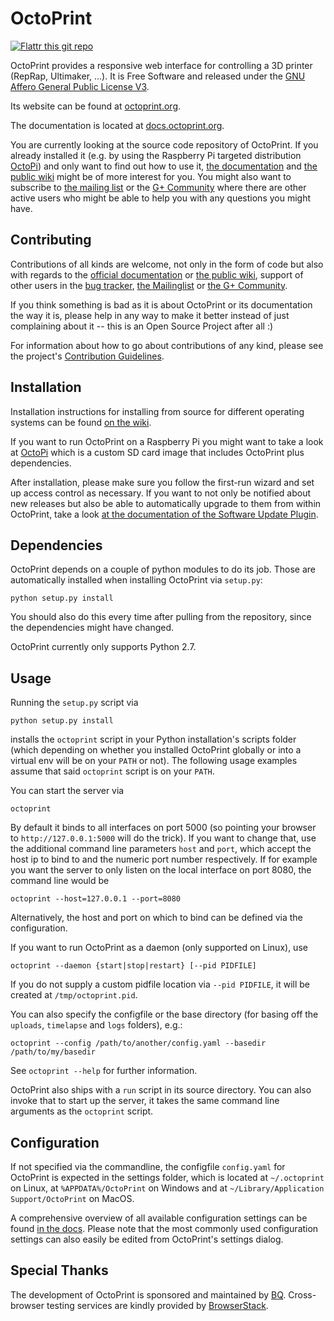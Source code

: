 OctoPrint
=========

[![Flattr this git repo](http://api.flattr.com/button/flattr-badge-large.png)](https://flattr.com/submit/auto?user_id=foosel&url=https://github.com/foosel/OctoPrint&title=OctoPrint&language=&tags=github&category=software)

OctoPrint provides a responsive web interface for controlling a 3D printer (RepRap, Ultimaker, ...). It is Free Software
and released under the [GNU Affero General Public License V3](http://www.gnu.org/licenses/agpl.html).

Its website can be found at [octoprint.org](http://octoprint.org).

The documentation is located at [docs.octoprint.org](http://docs.octoprint.org).

You are currently looking at the source code repository of OctoPrint. If you already installed it
(e.g. by using the Raspberry Pi targeted distribution [OctoPi](https://github.com/guysoft/OctoPi)) and only
want to find out how to use it, [the documentation](http://docs.octoprint.org/) and [the public wiki](https://github.com/foosel/OctoPrint/wiki)
might be of more interest for you. You might also want to subscribe to [the mailing list](https://groups.google.com/group/octoprint)
or the [G+ Community](https://plus.google.com/communities/102771308349328485741) where there are other active users who might be
able to help you with any questions you might have.

Contributing
------------

Contributions of all kinds are welcome, not only in the form of code but also with regards to the
[official documentation](http://docs.octoprint.org/) or [the public wiki](https://github.com/foosel/OctoPrint/wiki), support
of other users in the [bug tracker](https://github.com/foosel/OctoPrint/issues),
[the Mailinglist](https://groups.google.com/group/octoprint) or
[the G+ Community](https://plus.google.com/communities/102771308349328485741).

If you think something is bad as it is about OctoPrint or its documentation the way it is, please help
in any way to make it better instead of just complaining about it -- this is an Open Source Project
after all :)

For information about how to go about contributions of any kind, please see the project's
[Contribution Guidelines](https://github.com/foosel/OctoPrint/blob/master/CONTRIBUTING.md).

Installation
------------

Installation instructions for installing from source for different operating systems can be found [on the wiki](https://github.com/foosel/OctoPrint/wiki#assorted-guides).

If you want to run OctoPrint on a Raspberry Pi you might want to take a look at [OctoPi](https://github.com/guysoft/OctoPi)
which is a custom SD card image that includes OctoPrint plus dependencies.

After installation, please make sure you follow the first-run wizard and set up
access control as necessary. If you want to not only be notified about new
releases but also be able to automatically upgrade to them from within
OctoPrint, take a look [at the documentation of the Software Update Plugin](https://github.com/foosel/OctoPrint/wiki/Plugin:-Software-Update#making-octoprint-updateable-on-existing-installations).

Dependencies
------------

OctoPrint depends on a couple of python modules to do its job. Those are automatically installed when installing
OctoPrint via `setup.py`:

    python setup.py install

You should also do this every time after pulling from the repository, since the dependencies might have changed.

OctoPrint currently only supports Python 2.7.

Usage
-----

Running the `setup.py` script via

    python setup.py install

installs the `octoprint` script in your Python installation's scripts folder
(which depending on whether you installed OctoPrint globally or into a virtual env will be on your `PATH` or not). The
following usage examples assume that said `octoprint` script is on your `PATH`.

You can start the server via

    octoprint

By default it binds to all interfaces on port 5000 (so pointing your browser to `http://127.0.0.1:5000`
will do the trick). If you want to change that, use the additional command line parameters `host` and `port`,
which accept the host ip to bind to and the numeric port number respectively. If for example you want the server
to only listen on the local interface on port 8080, the command line would be

    octoprint --host=127.0.0.1 --port=8080

Alternatively, the host and port on which to bind can be defined via the configuration.

If you want to run OctoPrint as a daemon (only supported on Linux), use

    octoprint --daemon {start|stop|restart} [--pid PIDFILE]

If you do not supply a custom pidfile location via `--pid PIDFILE`, it will be created at `/tmp/octoprint.pid`.

You can also specify the configfile or the base directory (for basing off the `uploads`, `timelapse` and `logs` folders),
e.g.:

    octoprint --config /path/to/another/config.yaml --basedir /path/to/my/basedir

See `octoprint --help` for further information.

OctoPrint also ships with a `run` script in its source directory. You can also invoke that to start up the server, it
takes the same command line arguments as the `octoprint` script.

Configuration
-------------

If not specified via the commandline, the configfile `config.yaml` for OctoPrint is expected in the settings folder,
which is located at `~/.octoprint` on Linux, at `%APPDATA%/OctoPrint` on Windows and
at `~/Library/Application Support/OctoPrint` on MacOS.

A comprehensive overview of all available configuration settings can be found
[in the docs](http://docs.octoprint.org/en/master/configuration/config_yaml.html).
Please note that the most commonly used configuration settings can also easily
be edited from OctoPrint's settings dialog.

Special Thanks
--------------

The development of OctoPrint is sponsored and maintained by [BQ](http://www.bq.com/).
Cross-browser testing services are kindly provided by [BrowserStack](http://www.browserstack.com/).

